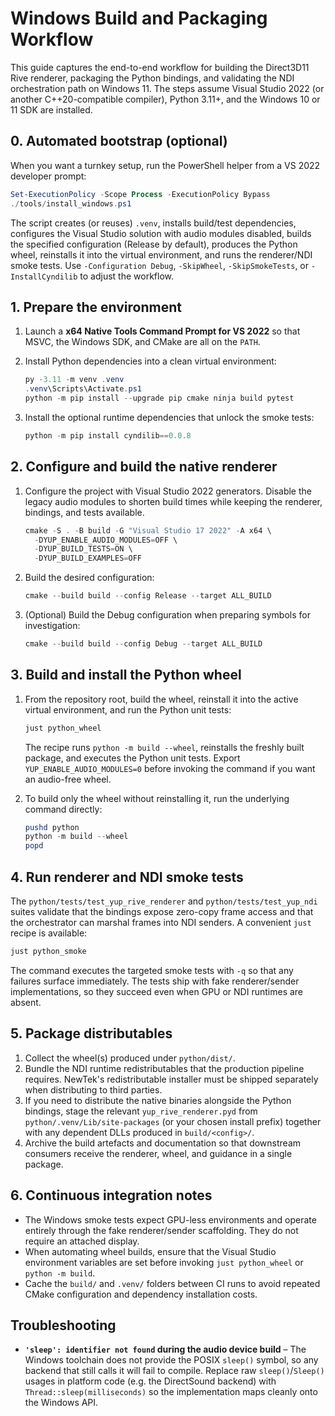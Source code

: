 # Windows Build and Packaging Workflow

This guide captures the end-to-end workflow for building the Direct3D11 Rive renderer,
packaging the Python bindings, and validating the NDI orchestration path on Windows 11.
The steps assume Visual Studio 2022 (or another C++20-compatible compiler), Python 3.11+,
and the Windows 10 or 11 SDK are installed.

## 0. Automated bootstrap (optional)

When you want a turnkey setup, run the PowerShell helper from a VS 2022 developer
prompt:

```powershell
Set-ExecutionPolicy -Scope Process -ExecutionPolicy Bypass
./tools/install_windows.ps1
```

The script creates (or reuses) `.venv`, installs build/test dependencies,
configures the Visual Studio solution with audio modules disabled, builds the
specified configuration (Release by default), produces the Python wheel,
reinstalls it into the virtual environment, and runs the renderer/NDI smoke
tests. Use `-Configuration Debug`, `-SkipWheel`, `-SkipSmokeTests`, or
`-InstallCyndilib` to adjust the workflow.

## 1. Prepare the environment

1. Launch a **x64 Native Tools Command Prompt for VS 2022** so that MSVC, the Windows SDK,
   and CMake are all on the `PATH`.
2. Install Python dependencies into a clean virtual environment:

   ```powershell
   py -3.11 -m venv .venv
   .venv\Scripts\Activate.ps1
   python -m pip install --upgrade pip cmake ninja build pytest
   ```
3. Install the optional runtime dependencies that unlock the smoke tests:

   ```powershell
   python -m pip install cyndilib==0.0.8
   ```

## 2. Configure and build the native renderer

1. Configure the project with Visual Studio 2022 generators. Disable the legacy audio
   modules to shorten build times while keeping the renderer, bindings, and tests available.

   ```powershell
   cmake -S . -B build -G "Visual Studio 17 2022" -A x64 \
     -DYUP_ENABLE_AUDIO_MODULES=OFF \
     -DYUP_BUILD_TESTS=ON \
     -DYUP_BUILD_EXAMPLES=OFF
   ```

2. Build the desired configuration:

   ```powershell
   cmake --build build --config Release --target ALL_BUILD
   ```

3. (Optional) Build the Debug configuration when preparing symbols for investigation:

   ```powershell
   cmake --build build --config Debug --target ALL_BUILD
   ```

## 3. Build and install the Python wheel

1. From the repository root, build the wheel, reinstall it into the active virtual
   environment, and run the Python unit tests:

   ```powershell
   just python_wheel
   ```

   The recipe runs `python -m build --wheel`, reinstalls the freshly built package, and
   executes the Python unit tests. Export `YUP_ENABLE_AUDIO_MODULES=0` before invoking the
   command if you want an audio-free wheel.

2. To build only the wheel without reinstalling it, run the underlying command directly:

   ```powershell
   pushd python
   python -m build --wheel
   popd
   ```

## 4. Run renderer and NDI smoke tests

The `python/tests/test_yup_rive_renderer` and `python/tests/test_yup_ndi` suites validate
that the bindings expose zero-copy frame access and that the orchestrator can marshal
frames into NDI senders. A convenient `just` recipe is available:

```powershell
just python_smoke
```

The command executes the targeted smoke tests with `-q` so that any failures surface
immediately. The tests ship with fake renderer/sender implementations, so they succeed even
when GPU or NDI runtimes are absent.

## 5. Package distributables

1. Collect the wheel(s) produced under `python/dist/`.
2. Bundle the NDI runtime redistributables that the production pipeline requires. NewTek's
   redistributable installer must be shipped separately when distributing to third parties.
3. If you need to distribute the native binaries alongside the Python bindings, stage the
   relevant `yup_rive_renderer.pyd` from `python/.venv/Lib/site-packages` (or your chosen
   install prefix) together with any dependent DLLs produced in `build/<config>/`.
4. Archive the build artefacts and documentation so that downstream consumers receive the
   renderer, wheel, and guidance in a single package.

## 6. Continuous integration notes

- The Windows smoke tests expect GPU-less environments and operate entirely through the
  fake renderer/sender scaffolding. They do not require an attached display.
- When automating wheel builds, ensure that the Visual Studio environment variables are set
  before invoking `just python_wheel` or `python -m build`.
- Cache the `build/` and `.venv/` folders between CI runs to avoid repeated CMake
  configuration and dependency installation costs.

## Troubleshooting

- **`'sleep': identifier not found` during the audio device build** – The Windows toolchain
  does not provide the POSIX `sleep()` symbol, so any backend that still calls it will fail
  to compile. Replace raw `sleep()`/`Sleep()` usages in platform code (e.g. the DirectSound
  backend) with `Thread::sleep(milliseconds)` so the implementation maps cleanly onto the
  Windows API.
